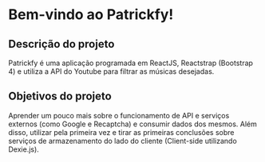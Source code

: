 # Bem-vindo ao Patrickfy!

## Descrição do projeto

Patrickfy é uma aplicação programada em ReactJS, Reactstrap (Bootstrap 4) e utiliza a API do Youtube para filtrar as músicas desejadas.


## Objetivos do projeto

Aprender um pouco mais sobre o funcionamento de API e serviços externos (como Google e Recaptcha) e consumir dados dos mesmos. Além disso, utilizar pela primeira vez e tirar as primeiras conclusões sobre serviços de armazenamento do lado do cliente (Client-side utilizando Dexie.js).
